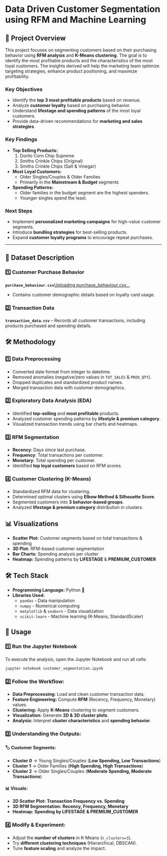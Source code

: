 # Data Driven Customer Segmentation using RFM and Machine Learning

## 📌 Project Overview
This project focuses on segmenting customers based on their purchasing behavior using **RFM analysis** and **K-Means clustering**. The goal is to identify the most profitable products and the characteristics of the most loyal customers. The insights derived will help the marketing team optimize targeting strategies, enhance product positioning, and maximize profitability.  

### **Key Objectives**  
- Identify the **top 3 most profitable products** based on revenue.  
- Analyze **customer loyalty** based on purchasing behavior.  
- Understand **lifestage and spending patterns** of the most loyal customers.  
- Provide data-driven recommendations for **marketing and sales strategies**.  

### **Key Findings**  
- **Top Selling Products:**  
  1. Dorito Corn Chip Supreme  
  2. Smiths Crinkle Chips (Original)  
  3. Smiths Crinkle Chips (Salt & Vinegar)  
- **Most Loyal Customers:**  
  - Older Singles/Couples & Older Families  
  - Primarily in the **Mainstream & Budget** segments  
- **Spending Patterns:**  
  - Older families in the budget segment are the highest spenders.  
  - Younger singles spend the least.  

### **Next Steps**
- Implement **personalized marketing campaigns** for high-value customer segments.  
- Introduce **bundling strategies** for best-selling products.  
- Expand **customer loyalty programs** to encourage repeat purchases.

---

## 📂 Dataset Description  

### 1️⃣ Customer Purchase Behavior 
**`purchase_behaviour.csv`**[Uploading purchase_behaviour.csv…]()
 - Contains customer demographic details based on loyalty card usage.  

### 2️⃣ Transaction Data
**`transaction_data.csv`** – Records all customer transactions, including products purchased and spending details.  

## 🛠️ Methodology  

### 1️⃣ Data Preprocessing  
- Converted date format from integer to datetime.  
- Removed anomalies (negative/zero values in `TOT_SALES` & `PROD_QTY`).  
- Dropped duplicates and standardized product names.  
- Merged transaction data with customer demographics.  

### 2️⃣ Exploratory Data Analysis (EDA)  
- Identified **top-selling** and **most profitable** products.  
- Analyzed customer spending patterns by **lifestyle & premium category**.  
- Visualized transaction trends using bar charts and heatmaps.  

### 3️⃣ RFM Segmentation  
- **Recency**: Days since last purchase.  
- **Frequency**: Total transactions per customer.  
- **Monetary**: Total spending per customer.  
- Identified **top loyal customers** based on RFM scores.  

### 4️⃣ Customer Clustering (K-Means)  
- Standardized RFM data for clustering.  
- Determined optimal clusters using **Elbow Method & Silhouette Score**.  
- Segmented customers into **3 behavior-based groups**.  
- Analyzed **lifestage & premium category** distribution in clusters.  

## 📊 Visualizations
- **Scatter Plot:** Customer segments based on total transactions & spending  
- **3D Plot:** RFM-based customer segmentation  
- **Bar Charts:** Spending analysis per cluster  
- **Heatmap:** Spending patterns by **LIFESTAGE** & **PREMIUM_CUSTOMER**  

## 🛠️ Tech Stack
- **Programming Language:** Python 🐍  
- **Libraries Used:**
  - `pandas` - Data manipulation  
  - `numpy` - Numerical computing  
  - `matplotlib` & `seaborn` - Data visualization  
  - `scikit-learn` - Machine learning (K-Means, StandardScaler)
 
## 📌 Usage

### 1️⃣ Run the Jupyter Notebook
To execute the analysis, open the Jupyter Notebook and run all cells:  
```sh
jupyter notebook customer_segmentation.ipynb
```

### 2️⃣ Follow the Workflow:  
- **Data Preprocessing:** Load and clean customer transaction data.  
- **Feature Engineering:** Compute **RFM** (Recency, Frequency, Monetary) values.  
- **Clustering:** Apply **K-Means** clustering to segment customers.  
- **Visualization:** Generate **2D & 3D cluster plots**.  
- **Analysis:** Interpret **cluster characteristics** and **spending behavior**.  

### 3️⃣ Understanding the Outputs:  

#### 🏷️ **Customer Segments:**  
- **Cluster 0** → Young Singles/Couples (**Low Spending, Low Transactions**)  
- **Cluster 1** → Older Families (**High Spending, High Transactions**)  
- **Cluster 2** → Older Singles/Couples (**Moderate Spending, Moderate Transactions**)  

#### 📊 **Visuals:**  
- **2D Scatter Plot:** **Transaction Frequency vs. Spending**  
- **3D RFM Segmentation:** **Recency, Frequency, Monetary**  
- **Heatmap:** **Spending by LIFESTAGE & PREMIUM_CUSTOMER**  

### 4️⃣ Modify & Experiment:  
- Adjust the **number of clusters** in K-Means (`n_clusters=3`).  
- Try **different clustering techniques** (Hierarchical, DBSCAN).  
- Tune **feature scaling** and analyze the impact.  
